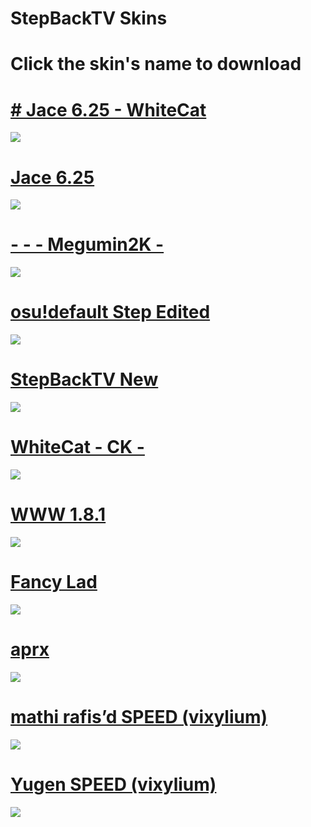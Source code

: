 # StepBackTV Skins

# Click the skin's name to download


# [# Jace 6.25 - WhiteCat](https://www.mediafire.com/file/m6s88josc48q19w/%23_Jace_6.25_-_WhiteCat.osk/file)
![](https://osu.ppy.sh/ss/15066648/9d4d)


# [Jace 6.25](https://www.mediafire.com/file/r4mclu4kgr600n7/Jace_6.25.osk/file)
![](https://osu.ppy.sh/ss/14953320/7994)


# [- - - Megumin2K -](https://mega.nz/file/Rhk1BAwb#GTNJyBZVzDAgW5DVHUBex1HD_aKhOxu2QE9AAs--tws)
![](https://osu.ppy.sh/ss/14855926/aedf)


# [osu!default Step Edited](https://drive.google.com/open?id=1yQpzZL38UVU7qybes1pEKZsVIqVFHocE)
![](https://osu.ppy.sh/ss/14820688/ec1a)


# [StepBackTV New](https://mega.nz/file/eXRFSYwa#gJpEMxX3iGRNSpogkDQYBAC4RLwMnHwa0-CjMZsz7jA)
![](https://osu.ppy.sh/ss/14765378/c7e7)


# [WhiteCat - CK -](https://vixy-step.s-ul.eu/fSbKkJA3)
![](https://osu.ppy.sh/ss/14765404/d4c2)


# [WWW 1.8.1](https://mega.nz/#!9mBHlABa!ZiOl1zUdLCYo6Y33fpE38yxje94-paJAa81ZltP5Hvs)
![](http://osu.ppy.sh/ss/14765471/d4b9)


# [Fancy Lad](https://www.dropbox.com/s/s4a2kxm4ei85kwy/shigeskin.osk?dl=0)
![](http://osu.ppy.sh/ss/14765452/93df)


# [aprx](http://www.mediafire.com/file/hi3prx2f16b9qpq/-_aprx_tourney.osk/file)
![](https://osu.ppy.sh/ss/14765467/44ac)


# [mathi rafis’d SPEED (vixylium)](https://mega.nz/#!PL4ikQ7T!tDUhX8vihX9vXj1YKv7yg8-MXpPrc-yxfu_GIzopwa0)
![](http://osu.ppy.sh/ss/14765430/974d)


# [Yugen SPEED (vixylium)](https://mega.nz/#!mKIQzagQ!uUJ19DwJRV5-ffQ9j3O5_7vAQYzDnnKSVaLTbEwv3eY)
![](https://osu.ppy.sh/ss/14765436/07d1)

